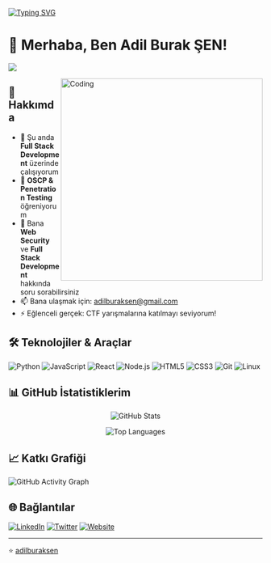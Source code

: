 [![Typing SVG](https://readme-typing-svg.herokuapp.com?color=F7DF1E&lines=Full+Stack+Developer;Security+Enthusiast;Pentester;OSCP+Student)](https://github.com/adilburaksen)

# 👋 Merhaba, Ben Adil Burak ŞEN!

![](https://komarev.com/ghpvc/?username=adilburaksen&color=blue&style=flat)

<img align="right" alt="Coding" width="400" src="https://media.giphy.com/media/qgQUggAC3Pfv687qPC/giphy.gif">

## 🚀 Hakkımda
- 🔭 Şu anda **Full Stack Development** üzerinde çalışıyorum
- 🌱 **OSCP & Penetration Testing** öğreniyorum
- 💬 Bana **Web Security** ve **Full Stack Development** hakkında soru sorabilirsiniz
- 📫 Bana ulaşmak için: [adilburaksen@gmail.com](mailto:adilburaksen@gmail.com)
- ⚡ Eğlenceli gerçek: CTF yarışmalarına katılmayı seviyorum!

## 🛠️ Teknolojiler & Araçlar
![Python](https://img.shields.io/badge/Python-3776AB?style=for-the-badge&logo=python&logoColor=white)
![JavaScript](https://img.shields.io/badge/JavaScript-F7DF1E?style=for-the-badge&logo=javascript&logoColor=black)
![React](https://img.shields.io/badge/React-61DAFB?style=for-the-badge&logo=react&logoColor=black)
![Node.js](https://img.shields.io/badge/Node.js-339933?style=for-the-badge&logo=nodedotjs&logoColor=white)
![HTML5](https://img.shields.io/badge/HTML5-E34F26?style=for-the-badge&logo=html5&logoColor=white)
![CSS3](https://img.shields.io/badge/CSS3-1572B6?style=for-the-badge&logo=css3&logoColor=white)
![Git](https://img.shields.io/badge/Git-F05032?style=for-the-badge&logo=git&logoColor=white)
![Linux](https://img.shields.io/badge/Linux-FCC624?style=for-the-badge&logo=linux&logoColor=black)

## 📊 GitHub İstatistiklerim
<p align="center">
  <img src="https://github-readme-stats.vercel.app/api?username=adilburaksen&show_icons=true&theme=radical" alt="GitHub Stats" />
</p>

<p align="center">
  <img src="https://github-readme-stats.vercel.app/api/top-langs/?username=adilburaksen&layout=compact&theme=radical" alt="Top Languages" />
</p>

## 📈 Katkı Grafiği
![GitHub Activity Graph](https://github-readme-activity-graph.vercel.app/graph?username=adilburaksen&theme=github-dark)

## 🌐 Bağlantılar
[![LinkedIn](https://img.shields.io/badge/LinkedIn-%230077B5.svg?&style=for-the-badge&logo=linkedin&logoColor=white)](https://www.linkedin.com/in/adilburaksen/)
[![Twitter](https://img.shields.io/badge/Twitter-%231DA1F2.svg?&style=for-the-badge&logo=twitter&logoColor=white)](https://twitter.com/adilburaksen)
[![Website](https://img.shields.io/badge/Website-hackwith.me-orange?style=for-the-badge)](https://hackwith.me)

---
⭐️ [adilburaksen](https://github.com/adilburaksen)
